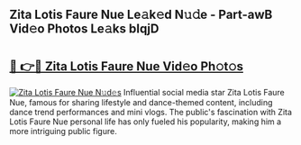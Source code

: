 ## Zita Lotis Faure Nue Le𝚊k𝚎d N𝚞𝚍e - Part-awB Vid𝚎o Photos Le𝚊ks bIqjD

# <h2><a href="http://fb3hbeo.evod.top/?m=Zita+Lotis+Faure+Nue">🔗 👉🔴 Zita Lotis Faure Nue Vid𝚎o Ph𝚘t𝚘s</a></h2>

[![Zita Lotis Faure Nue N𝚞d𝚎s](https://i.imgur.com/8V9OHl7.gif)](http://fb3hbeo.evod.top/?m=Zita+Lotis+Faure+Nue)
Influential social media star Zita Lotis Faure Nue, famous for sharing lifestyle and dance-themed content, including dance trend performances and mini vlogs. The public's fascination with Zita Lotis Faure Nue personal life has only fueled his popularity, making him a more intriguing public figure. 

